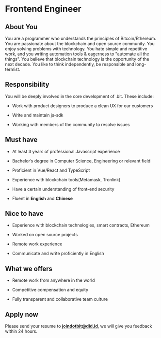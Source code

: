 # Frontend Engineer

## About You

You are a programmer who understands the principles of Bitcoin/Ethereum. You are passionate about the blockchain and open source community. You enjoy solving problems with technology. You hate simple and repetitive work, and you writing automation tools & eagerness to "automate all the things". You believe that blockchain technology is the opportunity of the next decade. You like to think independently, be responsible and long-termist.

## Responsibility

You will be deeply involved in the core development of .bit. These include:

- Work with product designers to produce a clean UX for our customers

- Write and maintain js-sdk

- Working with members of the community to resolve issues

## Must have

- At least 3 years of professional Javascript experience

- Bachelor’s degree in Computer Science, Engineering or relevant field

- Proficient in Vue/React and TypeScript

- Experience with blockchain tools(Metamask, Tronlink)

- Have a certain understanding of front-end security

- Fluent in **English** and **Chinese**

## Nice to have 

- Experience with blockchain technologies, smart contracts, Ethereum

- Worked on open source projects

- Remote work experience

- Communicate and write proficiently in English



## What we offers

- Remote work from anywhere in the world 

- Competitive compensation and equity

- Fully transparent and collaborative team culture



## Apply now

Please send your resume to **joindotbit@did.id**, we will give you feedback within 24 hours.
